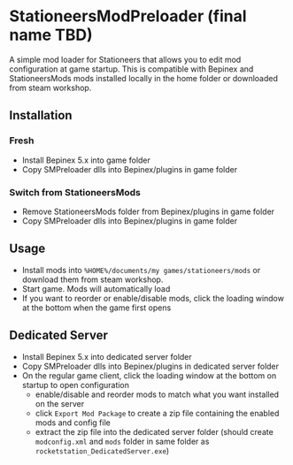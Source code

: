 # StationeersModPreloader (final name TBD)

A simple mod loader for Stationeers that allows you to edit mod configuration at game startup. This is compatible with Bepinex and StationeersMods mods installed locally in the home folder or downloaded from steam workshop.

## Installation

### Fresh
- Install Bepinex 5.x into game folder
- Copy SMPreloader dlls into Bepinex/plugins in game folder

### Switch from StationeersMods
- Remove StationeersMods folder from Bepinex/plugins in game folder
- Copy SMPreloader dlls into Bepinex/plugins in game folder

## Usage

- Install mods into `%HOME%/documents/my games/stationeers/mods` or download them from steam workshop.
- Start game. Mods will automatically load
- If you want to reorder or enable/disable mods, click the loading window at the bottom when the game first opens

## Dedicated Server

- Install Bepinex 5.x into dedicated server folder
- Copy SMPreloader dlls into Bepinex/plugins in dedicated server folder
- On the regular game client, click the loading window at the bottom on startup to open configuration
  - enable/disable and reorder mods to match what you want installed on the server
  - click `Export Mod Package` to create a zip file containing the enabled mods and config file
  - extract the zip file into the dedicated server folder (should create `modconfig.xml` and `mods` folder in same folder as `rocketstation_DedicatedServer.exe`)